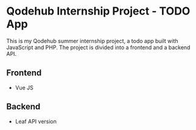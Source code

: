 # Qodehub Internship Project - TODO App

This is my Qodehub summer internship project, a todo app built with JavaScript and PHP. The project is divided into a frontend and a backend API.

## Frontend

* Vue JS

## Backend

* Leaf API version
